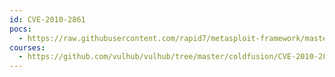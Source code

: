 ```yaml
---
id: CVE-2010-2861
pocs:
  - https://raw.githubusercontent.com/rapid7/metasploit-framework/master/modules/auxiliary/scanner/http/coldfusion_locale_traversal.rb
courses:
  - https://github.com/vulhub/vulhub/tree/master/coldfusion/CVE-2010-2861
---
```

